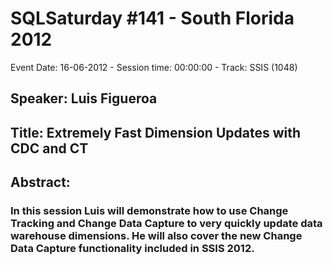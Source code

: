 # SQLSaturday #141 - South Florida 2012
Event Date: 16-06-2012 - Session time: 00:00:00 - Track: SSIS (1048)
## Speaker: Luis Figueroa
## Title: Extremely Fast Dimension Updates with CDC and CT
## Abstract:
### In this session Luis will demonstrate how to use Change Tracking and Change Data Capture to very quickly update data warehouse dimensions. He will also cover the new Change Data Capture functionality included in SSIS 2012.
